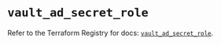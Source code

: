 # `vault_ad_secret_role`

Refer to the Terraform Registry for docs: [`vault_ad_secret_role`](https://registry.terraform.io/providers/hashicorp/vault/4.5.0/docs/resources/ad_secret_role).
